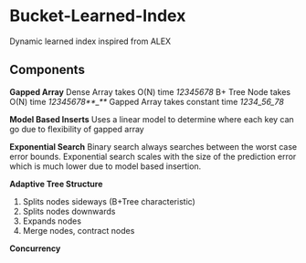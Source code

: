 # Bucket-Learned-Index

Dynamic learned index inspired from ALEX

## Components

**Gapped Array**
Dense Array takes O(N) time
_12345678_
B+ Tree Node takes O(N) time
_12345678**\_**_
Gapped Array takes constant time
_12*34_56_78*_

**Model Based Inserts**
Uses a linear model to determine where each key can go due to flexibility of gapped array

**Exponential Search**
Binary search always searches between the worst case error bounds. Exponential search scales with the size of the prediction error which is much lower due to model based insertion.

**Adaptive Tree Structure**

1. Splits nodes sideways (B+Tree characteristic)
2. Splits nodes downwards
3. Expands nodes
4. Merge nodes, contract nodes

**Concurrency**
